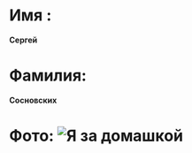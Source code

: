 # Имя :
**Сергей**
# Фамилия:
**Сосновских**

# Фото: ![Я за домашкой][фото 1]

[фото 1]: https://drive.google.com/file/d/1oTb48OD9Jwp7jalD1IYLZ4ZNpFzbGsA4/view?usp=share_link